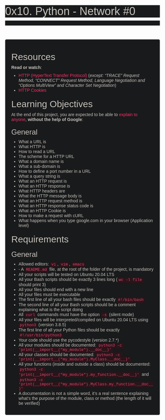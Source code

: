 <h1 class="gap" style="box-sizing: border-box; font-size: 36px; margin-top: 50px !important; margin-right: 0px; margin-bottom: 10px; margin-left: 0px; font-family: aktiv-grotesk, sans-serif; font-weight: 500; line-height: 1.1; color: rgb(200, 195, 188); font-style: normal; font-variant-ligatures: normal; font-variant-caps: normal; letter-spacing: normal; orphans: 2; text-align: start; text-indent: 0px; text-transform: none; white-space: normal; widows: 2; word-spacing: 0px; -webkit-text-stroke-width: 0px; background-color: rgb(24, 26, 27); text-decoration-thickness: initial; text-decoration-style: initial; text-decoration-color: initial;">0x10. Python - Network #0</h1>
<div data-react-cache-id="tags/Tags-0" data-react-class="tags/Tags" data-react-props='{"tags":[]}' style="box-sizing: border-box; color: rgb(200, 195, 188); font-family: aktiv-grotesk, sans-serif; font-size: 14px; font-style: normal; font-variant-ligatures: normal; font-variant-caps: normal; font-weight: 400; letter-spacing: normal; orphans: 2; text-align: start; text-indent: 0px; text-transform: none; white-space: normal; widows: 2; word-spacing: 0px; -webkit-text-stroke-width: 0px; background-color: rgb(24, 26, 27); text-decoration-thickness: initial; text-decoration-style: initial; text-decoration-color: initial;"><br></div>
<p><br></p>
<div class="well clean" style="box-sizing: border-box; min-height: 20px; padding: 19px; margin-bottom: 20px; background: rgb(24, 26, 27); border: 1px solid rgb(53, 57, 59); border-radius: 4px; box-shadow: none; color: rgb(200, 195, 188); font-family: aktiv-grotesk, sans-serif; font-size: 14px; font-style: normal; font-variant-ligatures: normal; font-variant-caps: normal; font-weight: 400; letter-spacing: normal; orphans: 2; text-align: start; text-indent: 0px; text-transform: none; white-space: normal; widows: 2; word-spacing: 0px; -webkit-text-stroke-width: 0px; text-decoration-thickness: initial; text-decoration-style: initial; text-decoration-color: initial;">
    <h2 style="box-sizing: border-box; font-family: inherit; font-weight: 500; line-height: 1.1; color: inherit; margin-top: 20px; margin-bottom: 10px; font-size: 30px;">Resources</h2>
    <p style="box-sizing: border-box; margin: 0px 0px 10px;"><strong style="box-sizing: border-box; font-weight: bold;">Read or watch</strong>:</p>
    <ul style="box-sizing: border-box; margin-top: 0px; margin-bottom: 10px;">
        <li style="box-sizing: border-box;"><a href="https://intranet.hbtn.io/rltoken/vNqPD0N8vIgqJL1LnWaldQ" style="box-sizing: border-box; color: rgb(255, 47, 103); background-color: transparent; text-decoration: none;" target="_blank" title="HTTP (HyperText Transfer Protocol)">HTTP (HyperText Transfer Protocol)</a> (<em style="box-sizing: border-box;">except: &ldquo;TRACE&rdquo; Request Method, &ldquo;CONNECT&rdquo; Request Method, Language Negotiation and &ldquo;Options MultiView&rdquo; and Character Set Negotiation</em>)</li>
        <li style="box-sizing: border-box;"><a href="https://intranet.hbtn.io/rltoken/ubO0VPV2T3D77jyfc0c1Xw" style="box-sizing: border-box; color: rgb(255, 47, 103); background-color: transparent; text-decoration: none;" target="_blank" title="HTTP Cookies">HTTP Cookies</a></li>
    </ul>
    <h2 style="box-sizing: border-box; font-family: inherit; font-weight: 500; line-height: 1.1; color: inherit; margin-top: 20px; margin-bottom: 10px; font-size: 30px;">Learning Objectives</h2>
    <p style="box-sizing: border-box; margin: 0px 0px 10px;">At the end of this project, you are expected to be able to <a href="https://intranet.hbtn.io/rltoken/8bj998Jl9ii97hl7x8JTkQ" style="box-sizing: border-box; color: rgb(255, 47, 103); background-color: transparent; text-decoration: none;" target="_blank" title="explain to anyone">explain to anyone</a>, <strong style="box-sizing: border-box; font-weight: bold;">without the help of Google</strong>:</p>
    <h3 style="box-sizing: border-box; font-family: inherit; font-weight: 500; line-height: 1.1; color: inherit; margin-top: 20px; margin-bottom: 10px; font-size: 24px;">General</h3>
    <ul style="box-sizing: border-box; margin-top: 0px; margin-bottom: 10px;">
        <li style="box-sizing: border-box;">What a URL is</li>
        <li style="box-sizing: border-box;">What HTTP is</li>
        <li style="box-sizing: border-box;">How to read a URL</li>
        <li style="box-sizing: border-box;">The scheme for a HTTP URL</li>
        <li style="box-sizing: border-box;">What a domain name is</li>
        <li style="box-sizing: border-box;">What a sub-domain is</li>
        <li style="box-sizing: border-box;">How to define a port number in a URL</li>
        <li style="box-sizing: border-box;">What a query string is</li>
        <li style="box-sizing: border-box;">What an HTTP request is</li>
        <li style="box-sizing: border-box;">What an HTTP response is</li>
        <li style="box-sizing: border-box;">What HTTP headers are</li>
        <li style="box-sizing: border-box;">What the HTTP message body is</li>
        <li style="box-sizing: border-box;">What an HTTP request method is</li>
        <li style="box-sizing: border-box;">What an HTTP response status code is</li>
        <li style="box-sizing: border-box;">What an HTTP Cookie is</li>
        <li style="box-sizing: border-box;">How to make a request with cURL</li>
        <li style="box-sizing: border-box;">What happens when you type google.com in your browser (Application level)</li>
    </ul>
    <h2 style="box-sizing: border-box; font-family: inherit; font-weight: 500; line-height: 1.1; color: inherit; margin-top: 20px; margin-bottom: 10px; font-size: 30px;">Requirements</h2>
    <h3 style="box-sizing: border-box; font-family: inherit; font-weight: 500; line-height: 1.1; color: inherit; margin-top: 20px; margin-bottom: 10px; font-size: 24px;">General</h3>
    <ul style="box-sizing: border-box; margin-top: 0px; margin-bottom: 10px;">
        <li style="box-sizing: border-box;">Allowed editors: <code style='box-sizing: border-box; font-family: Menlo, Monaco, Consolas, "Courier New", monospace; font-size: 12.6px; padding: 2px 4px; color: rgb(221, 73, 110); background-color: rgb(43, 20, 26); border-radius: 4px;'>vi</code>, <code style='box-sizing: border-box; font-family: Menlo, Monaco, Consolas, "Courier New", monospace; font-size: 12.6px; padding: 2px 4px; color: rgb(221, 73, 110); background-color: rgb(43, 20, 26); border-radius: 4px;'>vim</code>, <code style='box-sizing: border-box; font-family: Menlo, Monaco, Consolas, "Courier New", monospace; font-size: 12.6px; padding: 2px 4px; color: rgb(221, 73, 110); background-color: rgb(43, 20, 26); border-radius: 4px;'>emacs</code></li>
        <li style="box-sizing: border-box;">- A <code style='box-sizing: border-box; font-family: Menlo, Monaco, Consolas, "Courier New", monospace; font-size: 12.6px; padding: 2px 4px; color: rgb(221, 73, 110); background-color: rgb(43, 20, 26); border-radius: 4px;'>README.md</code> file, at the root of the folder of the project, is mandatory</li>
        <li style="box-sizing: border-box;">All your scripts will be tested on Ubuntu 20.04 LTS</li>
        <li style="box-sizing: border-box;">All your Bash scripts should be exactly 3 lines long (<code style='box-sizing: border-box; font-family: Menlo, Monaco, Consolas, "Courier New", monospace; font-size: 12.6px; padding: 2px 4px; color: rgb(221, 73, 110); background-color: rgb(43, 20, 26); border-radius: 4px;'>wc -l file</code> should print 3)</li>
        <li style="box-sizing: border-box;">All your files should end with a new line</li>
        <li style="box-sizing: border-box;">All your files must be executable</li>
        <li style="box-sizing: border-box;">The first line of all your bash files should be exactly <code style='box-sizing: border-box; font-family: Menlo, Monaco, Consolas, "Courier New", monospace; font-size: 12.6px; padding: 2px 4px; color: rgb(221, 73, 110); background-color: rgb(43, 20, 26); border-radius: 4px;'>#!/bin/bash</code></li>
        <li style="box-sizing: border-box;">The second line of all your Bash scripts should be a comment explaining what is the script doing</li>
        <li style="box-sizing: border-box;">All <code style='box-sizing: border-box; font-family: Menlo, Monaco, Consolas, "Courier New", monospace; font-size: 12.6px; padding: 2px 4px; color: rgb(221, 73, 110); background-color: rgb(43, 20, 26); border-radius: 4px;'>curl</code> commands must have the option <code style='box-sizing: border-box; font-family: Menlo, Monaco, Consolas, "Courier New", monospace; font-size: 12.6px; padding: 2px 4px; color: rgb(221, 73, 110); background-color: rgb(43, 20, 26); border-radius: 4px;'>-s</code> (silent mode)</li>
        <li style="box-sizing: border-box;">All your files will be interpreted/compiled on Ubuntu 20.04 LTS using <code style='box-sizing: border-box; font-family: Menlo, Monaco, Consolas, "Courier New", monospace; font-size: 12.6px; padding: 2px 4px; color: rgb(221, 73, 110); background-color: rgb(43, 20, 26); border-radius: 4px;'>python3</code> (version 3.8.5)</li>
        <li style="box-sizing: border-box;">The first line of all your Python files should be exactly <code style='box-sizing: border-box; font-family: Menlo, Monaco, Consolas, "Courier New", monospace; font-size: 12.6px; padding: 2px 4px; color: rgb(221, 73, 110); background-color: rgb(43, 20, 26); border-radius: 4px;'>#!/usr/bin/python3</code></li>
        <li style="box-sizing: border-box;">Your code should use the pycodestyle (version 2.7.*)</li>
        <li style="box-sizing: border-box;">All your modules should be documented: <code style='box-sizing: border-box; font-family: Menlo, Monaco, Consolas, "Courier New", monospace; font-size: 12.6px; padding: 2px 4px; color: rgb(221, 73, 110); background-color: rgb(43, 20, 26); border-radius: 4px;'>python3 -c &apos;print(__import__(&quot;my_module&quot;).__doc__)&apos;</code></li>
        <li style="box-sizing: border-box;">All your classes should be documented: <code style='box-sizing: border-box; font-family: Menlo, Monaco, Consolas, "Courier New", monospace; font-size: 12.6px; padding: 2px 4px; color: rgb(221, 73, 110); background-color: rgb(43, 20, 26); border-radius: 4px;'>python3 -c &apos;print(__import__(&quot;my_module&quot;).MyClass.__doc__)&apos;</code></li>
        <li style="box-sizing: border-box;">All your functions (inside and outside a class) should be documented: <code style='box-sizing: border-box; font-family: Menlo, Monaco, Consolas, "Courier New", monospace; font-size: 12.6px; padding: 2px 4px; color: rgb(221, 73, 110); background-color: rgb(43, 20, 26); border-radius: 4px;'>python3 -c &apos;print(__import__(&quot;my_module&quot;).my_function.__doc__)&apos;</code> and <code style='box-sizing: border-box; font-family: Menlo, Monaco, Consolas, "Courier New", monospace; font-size: 12.6px; padding: 2px 4px; color: rgb(221, 73, 110); background-color: rgb(43, 20, 26); border-radius: 4px;'>python3 -c &apos;print(__import__(&quot;my_module&quot;).MyClass.my_function.__doc__)&apos;</code></li>
        <li style="box-sizing: border-box;">A documentation is not a simple word, it&rsquo;s a real sentence explaining what&rsquo;s the purpose of the module, class or method (the length of it will be verified)</li>
    </ul>
</div>
